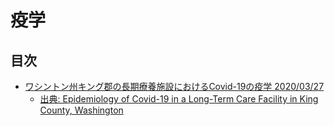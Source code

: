 # 疫学

## 目次

- [ワシントン州キング郡の長期療養施設におけるCovid-19の疫学  2020/03/27](https://azamiya.github.io/covid-report-summary/epidemiology/the-new-england-journal-of-medicine/NEJMoa2005412)
  -  [出典: Epidemiology of Covid-19 in a Long-Term Care Facility in King County, Washington](https://www.nejm.org/doi/full/10.1056/NEJMoa2005412?query=featured_home)

